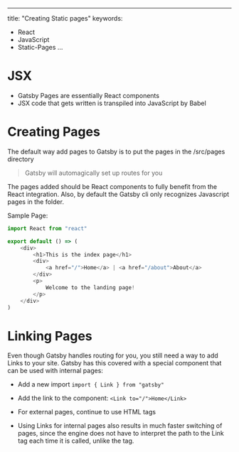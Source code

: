 ---
title: "Creating Static pages"
keywords:
  - React
  - JavaScript
  - Static-Pages
…

# JSX
- Gatsby Pages are essentially React components 
- JSX code that gets written is transpiled into JavaScript by Babel

# Creating Pages
The default way add pages to Gatsby is to put the pages in the /src/pages directory
> Gatsby will automagically set up routes for you

The pages added should be React components to fully benefit from the React integration. Also, by default the Gatsby cli only recognizes Javascript pages in the folder.

Sample Page:
```javascript
import React from "react"

export default () => (
    <div>
        <h1>This is the index page</h1>
        <div>
            <a href="/">Home</a> | <a href="/about">About</a>
        </div>
        <p>
            Welcome to the landing page!
        </p>
    </div>
) 
```

# Linking Pages
Even though Gatsby handles routing for you, you still need a way to add Links to your site.
Gatsby has this covered with a special <Link> component that can be used with internal pages:

- Add a new import ```import { Link } from "gatsby"```
- Add the link to the component: ```<Link to="/">Home</Link>```
- For external pages, continue to use HTML <a> tags

- Using Links for internal pages also results in much faster switching of pages, since the engine does not have to interpret the path to the Link tag each time it is called, unlike the <a> tag.